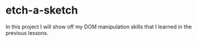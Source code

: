 # etch-a-sketch
In this project I will show off my DOM manipulation skills that I learned in the previous lessons.
